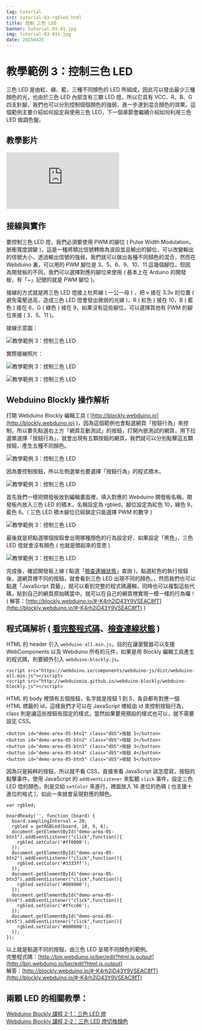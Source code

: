 ```yaml
---
tag: tutorial
src: tutorial-03-rgbled.html
title: 控制 三色 LED
banner: tutorial-03-01.jpg
img: tutorial-03-01s.jpg
date: 20150425
---
```


<!-- @@master  = ../../_layout.html-->

<!-- @@block  =  meta-->

<title>教學範例 3：控制 三色 LED :::: Webduino = Web × Arduino</title>

<meta name="description" content="三色 LED 是由紅色、綠色與藍色三種不同顏色的 LED 所組成，因此可以發出最少三種顏色的光，也由於三色 LED 內部含有三顆 LED 燈，所以它具有 VCC、R、B、G 四支針腳，我們也可以分別控制個個顏色的強弱，進一步達到混合顏色的效果。這個 webduino 的範例主要介紹如何設定與使用三色 LED，下一個章節會繼續介紹如何利用三色 LED 做調色盤。">

<meta itemprop="description" content="三色 LED 是由紅色、綠色與藍色三種不同顏色的 LED 所組成，因此可以發出最少三種顏色的光，也由於三色 LED 內部含有三顆 LED 燈，所以它具有 VCC、R、B、G 四支針腳，我們也可以分別控制個個顏色的強弱，進一步達到混合顏色的效果。這個 webduino 的範例主要介紹如何設定與使用三色 LED，下一個章節會繼續介紹如何利用三色 LED 做調色盤。">

<meta property="og:description" content="三色 LED 是由紅色、綠色與藍色三種不同顏色的 LED 所組成，因此可以發出最少三種顏色的光，也由於三色 LED 內部含有三顆 LED 燈，所以它具有 VCC、R、B、G 四支針腳，我們也可以分別控制個個顏色的強弱，進一步達到混合顏色的效果。這個 webduino 的範例主要介紹如何設定與使用三色 LED，下一個章節會繼續介紹如何利用三色 LED 做調色盤。">

<meta property="og:title" content="教學範例 3：控制 三色 LED" >

<meta property="og:url" content="https://webduino.io/tutorials/tutorial-03-rgbled.html">

<meta property="og:image" content="https://webduino.io/img/tutorials/tutorial-03-01s.jpg">

<meta itemprop="image" content="https://webduino.io/img/tutorials/tutorial-03-01s.jpg">

<include src="../_include-tutorials.html"></include>

<!-- @@close-->



<!-- @@block  =  tutorials-->
# 教學範例 3：控制三色 LED

三色 LED 是由紅、綠、藍，三種不同顏色的 LED 所組成，因此可以發出最少三種顏色的光，也由於三色 LED 內部含有三顆 LED 燈，所以它具有 VCC、R、B、G 四支針腳，我們也可以分別控制個個顏色的強弱，進一步達到混合顏色的效果。這個範例主要介紹如何設定與使用三色 LED，下一個章節會繼續介紹如何利用三色 LED 做調色盤。

## 教學影片

<iframe class="youtube" src="https://www.youtube.com/embed/VN4sKngbiGI" frameborder="0" allowfullscreen></iframe>

## 接線與實作

要控制三色 LED 燈，我們必須要使用 PWM 的腳位 ( Pulse Width Modulation，脈衝寬度調變 )，這是一種將類比信號轉換為波段並且輸出的腳位，可以改變輸出的信號大小，透過輸出信號的強弱，我們就可以做出各種不同顏色的混合，然而在 Webduino 裏，可以用的 PWM 腳位是 3、5、6、9、10、11 這幾個腳位，但因為開發板的不同，我們可以選擇對應的腳位來使用 ( 基本上在 Arduino 的開發板，有「~」記號的就是 PWM 腳位 )。

接線的方式就是將三色 LED 燈接上杜邦線 ( 一公一母 ) ，把 v 接在 3.3v 的位置 ( 避免電壓過高，造成三色 LED 燈會發出微弱的光線 )，R ( 紅色 ) 接在 10，B ( 藍色 ) 接在 6，G ( 綠色 ) 接在 9，如果沒有這些腳位，可以選擇其他有 PWM 的腳位來接 ( 3、5、11 )。

接線示意圖：

![教學範例 3：控制三色 LED](../img/tutorials/tutorial-03-02.jpg)

實際接線照片：

![教學範例 3：控制三色 LED](../img/tutorials/tutorial-03-04.jpg)

![教學範例 3：控制三色 LED](../img/tutorials/tutorial-03-03.jpg)

## Webduino Blockly 操作解析

打開 Webduino Blockly 編輯工具 ( [http://blockly.webduino.io](http://blockly.webduino.io) )，因為這個範例也會點選網頁「按鈕行為」來控制，所以要先點選右上方「網頁互動測試」的按鈕，打開內嵌測試的網頁，用下拉選單選擇「按鈕行為」，就會出現有五顆按鈕的網頁，我們就可以分別點擊這五顆按鈕，產生五種不同顏色。

![教學範例 3：控制三色 LED](../img/tutorials/tutorial-03-05.jpg)

因為要控制按鈕，所以左側選單也要選擇「按鈕行為」的程式積木。

![教學範例 3：控制三色 LED](../img/tutorials/tutorial-03-06.jpg)

首先我們一樣把開發板放到編輯畫面裡，填入對應的 Webduino 開發板名稱，開發板內放入三色 LED 的積木，名稱設定為 rgbled，腳位設定為紅色 10，綠色 9，藍色 6。( 三色 LED 積木腳位已經鎖定只能選擇 PWM 的數字 )

![教學範例 3：控制三色 LED](../img/tutorials/tutorial-03-07.jpg)

最後就是把點選哪個按鈕會出現哪種顏色的行為設定好，如果設定「黑色」，三色 LED 燈就會沒有顏色 ( 也就是關起來的意思 )

![教學範例 3：控制三色 LED](../img/tutorials/tutorial-03-08.jpg)

完成後，確認開發板上線 ( 點選「[檢查連線狀態](https://webduino.io/device.html)」查詢 )，點選紅色的執行按鈕後，選網頁裡不同的按鈕，就會看到三色 LED 出現不同的顏色。，然而我們也可以點選「JavaScript 頁籤」，就可以看到完整的程式碼邏輯，同時也可以複製這些代碼，貼到自己的網頁原始碼當中，就可以在自己的網頁裡實現一模一樣的行為囉！  
( 解答：[http://blockly.webduino.io/#-K4rh2jD43Y9VSEAC8fT](http://blockly.webduino.io/#-K4rh2jD43Y9VSEAC8fT) )

## 程式碼解析 ( [看完整程式碼](http://bin.webduino.io/ber/edit?html,js,output)、[檢查連線狀態](https://webduino.io/device.html) )

HTML 的 header 引入 `webduino-all.min.js`，目的在讓瀏覽器可以支援 WebComponents 以及 Webduino 所有的元件，如果是用 Blockly 編輯工具產生的程式碼，則要額外引入 `webduino-blockly.js`。

	<script src="https://webduino.io/components/webduino-js/dist/webduino-all.min.js"></script>
	<script src="http://webduinoio.github.io/webduino-blockly/webduino-blockly.js"></script>

HTML 的 body 裡頭有五個按鈕，名字就是按鈕 1 到 5，各自都有對應一個 HTML 標籤的 id，這樣我們才可以在 JavaScript 裡經由 id 來控制按鈕行為，class 則是讓這些按鈕有固定的樣式，當然如果要用預設的樣式也可以，就不需要設定 CSS。

	<button id="demo-area-05-btn1" class="db5">按鈕 1</button>
	<button id="demo-area-05-btn2" class="db5">按鈕 2</button>
	<button id="demo-area-05-btn3" class="db5">按鈕 3</button>
	<button id="demo-area-05-btn4" class="db5">按鈕 4</button>
	<button id="demo-area-05-btn5" class="db5">按鈕 5</button>

因為只是純粹的按鈕，所以就不看 CSS，直接來看 JavaScript 該怎麼寫，按鈕的點擊事件，使用 JavaScript 的 `addEventListener` 來監聽 `click` 事件，設定三色 LED 燈的顏色，則是交給 `setColor` 來進行，裡面放入 16 進位的色碼 ( 也支援十進位的格式 )，如此一來就會呈現對應的顏色。

	var rgbled;

	boardReady('', function (board) {
	  board.samplingInterval = 20;
	  rgbled = getRGBLed(board, 10, 9, 6);
	  document.getElementById("demo-area-05-btn1").addEventListener("click",function(){
	    rgbled.setColor('#ff0000');
	  });
	  document.getElementById("demo-area-05-btn2").addEventListener("click",function(){
	    rgbled.setColor('#3333ff');
	  });
	  document.getElementById("demo-area-05-btn3").addEventListener("click",function(){
	    rgbled.setColor('#009900');
	  });
	  document.getElementById("demo-area-05-btn4").addEventListener("click",function(){
	    rgbled.setColor('#ffcc66');
	  });
	  document.getElementById("demo-area-05-btn5").addEventListener("click",function(){
	    rgbled.setColor('#000000');
	  });
	});

以上就是點選不同的按鈕，由三色 LED 呈現不同顏色的範例。  
完整程式碼：[http://bin.webduino.io/ber/edit?html,js,output](http://bin.webduino.io/ber/edit?html,js,output)  
解答：[http://blockly.webduino.io/#-K4rh2jD43Y9VSEAC8fT](http://blockly.webduino.io/#-K4rh2jD43Y9VSEAC8fT)

## 兩顆 LED 的相關教學：

[Webduino Blockly 課程 2-1：三色 LED 燈](http://blockly.webduino.io/?lang=zh-hant&page=tutorials/rgbled-1#-JvMrEKwwqW2P607oFz2)  
[Webduino Blockly 課程 2-2：三色 LED 燈切換顏色](http://blockly.webduino.io/?lang=zh-hant&page=tutorials/rgbled-2#-JvMroBFx1XYaMemJmOm)



<!-- @@close-->